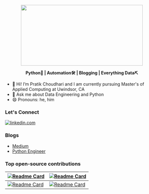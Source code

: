<p align="center"><img src=https://media1.tenor.com/images/25de5ae4b3a35de905166d6a8cc92411/tenor.gif?itemid=13245309 width="400" height="200"></p>

<b><p align="center">Python🐍 | Automation🛠 | Blogging | Everything Data⛏</p></b>


- 🌱 Hi! I’m Pratik Choudhari and I am currently pursuing Master's of Applied Computing at Uwindsor, CA
- 💬 Ask me about Data Engineering and Python
- 😄 Pronouns: he, him

### Let's Connect 

[![linkedin.com](https://img.shields.io/badge/LinkedIn-0077B5?style=for-the-badge&logo=linkedin&logoColor=white)](https://www.linkedin.com/in/pratik-choudhari/) 

### Blogs
- [Medium](https://pratik-choudhari.medium.com/)
- [Python Engineer](https://www.python-engineer.com/authors/pratik/)

### Top open-source contributions

[![Readme Card](https://github-readme-stats.vercel.app/api/pin/?username=pratik-choudhari&repo=AlgoCode)](https://github.com/pratik-choudhari/AlgoCode) | [![Readme Card](https://github-readme-stats.vercel.app/api/pin/?username=DarshanDeshpande&repo=Scrapera)](https://github.com/DarshanDeshpande/Scrapera)
-- | --
[![Readme Card](https://github-readme-stats.vercel.app/api/pin/?username=pratik-choudhari&repo=docker-guide)](https://github.com/pratik-choudhari/docker-guide) |   [![Readme Card](https://github-readme-stats.vercel.app/api/pin/?username=pratik-choudhari&repo=StockNotify)](https://github.com/pratik-choudhari/StockNotify)


